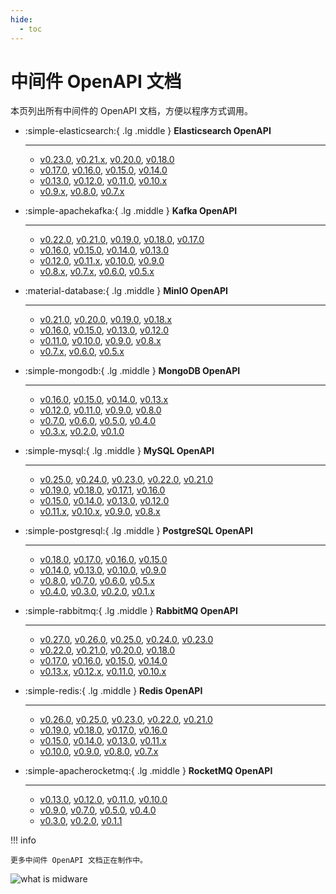 ```yaml
---
hide:
  - toc
---
```


# 中间件 OpenAPI 文档

本页列出所有中间件的 OpenAPI 文档，方便以程序方式调用。

<div class="grid cards" markdown>

-   :simple-elasticsearch:{ .lg .middle } __Elasticsearch OpenAPI__

    ---

    - [v0.23.0](mcamel/elasticsearch/elasticsearch-v0.23.0.md), [v0.21.x](mcamel/elasticsearch/elasticsearch-v0.21.0.md), [v0.20.0](mcamel/elasticsearch/elasticsearch-v0.20.0.md), [v0.18.0](mcamel/elasticsearch/elasticsearch-v0.18.0.md)
    - [v0.17.0](mcamel/elasticsearch/elasticsearch-v0.17.0.md), [v0.16.0](mcamel/elasticsearch/elasticsearch-v0.16.0.md), [v0.15.0](mcamel/elasticsearch/elasticsearch-v0.15.0.md), [v0.14.0](mcamel/elasticsearch/elasticsearch-v0.14.0.md)
    - [v0.13.0](mcamel/elasticsearch/elasticsearch-v0.13.0.md), [v0.12.0](mcamel/elasticsearch/elasticsearch-v0.12.0.md), [v0.11.0](mcamel/elasticsearch/elasticsearch-v0.11.0.md), [v0.10.x](mcamel/elasticsearch/elasticsearch-v0.10.0.md)
    - [v0.9.x](mcamel/elasticsearch/elasticsearch-v0.9.0.md), [v0.8.0](mcamel/elasticsearch/elasticsearch-v0.8.0.md), [v0.7.x](mcamel/elasticsearch/elasticsearch-v0.7.0.md)

-   :simple-apachekafka:{ .lg .middle } __Kafka OpenAPI__

    ---

    - [v0.22.0](mcamel/kafka/kafka-v0.22.0.md), [v0.21.0](mcamel/kafka/kafka-v0.21.0.md), [v0.19.0](mcamel/kafka/kafka-v0.19.0.md), [v0.18.0](mcamel/kafka/kafka-v0.18.0.md), [v0.17.0](mcamel/kafka/kafka-v0.17.0.md)
    - [v0.16.0](mcamel/kafka/kafka-v0.16.0.md), [v0.15.0](mcamel/kafka/kafka-v0.15.0.md), [v0.14.0](mcamel/kafka/kafka-v0.14.0.md), [v0.13.0](mcamel/kafka/kafka-v0.13.0.md)
    - [v0.12.0](mcamel/kafka/kafka-v0.12.0.md), [v0.11.x](mcamel/kafka/kafka-v0.11.0.md), [v0.10.0](mcamel/kafka/kafka-v0.10.0.md), [v0.9.0](mcamel/kafka/kafka-v0.9.0.md)
    - [v0.8.x](mcamel/kafka/kafka-v0.8.0.md), [v0.7.x](mcamel/kafka/kafka-v0.7.0.md), [v0.6.0](mcamel/kafka/kafka-v0.6.0.md), [v0.5.x](mcamel/kafka/kafka-v0.5.0.md)

-   :material-database:{ .lg .middle } __MinIO OpenAPI__

    ---

    - [v0.21.0](mcamel/minio/minio-v0.21.0.md), [v0.20.0](mcamel/minio/minio-v0.20.0.md), [v0.19.0](mcamel/minio/minio-v0.19.0.md), [v0.18.x](mcamel/minio/minio-v0.18.0.md)
    - [v0.16.0](mcamel/minio/minio-v0.16.0.md), [v0.15.0](mcamel/minio/minio-v0.15.0.md), [v0.13.0](mcamel/minio/minio-v0.13.0.md), [v0.12.0](mcamel/minio/minio-v0.12.0.md)
    - [v0.11.0](mcamel/minio/minio-v0.11.0.md), [v0.10.0](mcamel/minio/minio-v0.10.0.md), [v0.9.0](mcamel/minio/minio-v0.9.0.md), [v0.8.x](mcamel/minio/minio-v0.8.0.md)
    - [v0.7.x](mcamel/minio/minio-v0.7.0.md), [v0.6.0](mcamel/minio/minio-v0.6.0.md), [v0.5.x](mcamel/minio/minio-v0.5.0.md)

-   :simple-mongodb:{ .lg .middle } __MongoDB OpenAPI__

    ---

    - [v0.16.0](mcamel/mongodb/mongodb-v0.16.0.md), [v0.15.0](mcamel/mongodb/mongodb-v0.15.0.md), [v0.14.0](mcamel/mongodb/mongodb-v0.14.0.md), [v0.13.x](mcamel/mongodb/mongodb-v0.13.0.md)
    - [v0.12.0](mcamel/mongodb/mongodb-v0.12.0.md), [v0.11.0](mcamel/mongodb/mongodb-v0.11.0.md), [v0.9.0](mcamel/mongodb/mongodb-v0.9.0.md), [v0.8.0](mcamel/mongodb/mongodb-v0.8.0.md)
    - [v0.7.0](mcamel/mongodb/mongodb-v0.7.0.md), [v0.6.0](mcamel/mongodb/mongodb-v0.6.0.md), [v0.5.0](mcamel/mongodb/mongodb-v0.5.0.md), [v0.4.0](mcamel/mongodb/mongodb-v0.4.0.md)
    - [v0.3.x](mcamel/mongodb/mongodb-v0.3.0.md), [v0.2.0](mcamel/mongodb/mongodb-v0.2.0.md), [v0.1.0](mcamel/mongodb/mongodb-v0.1.0.md)

-   :simple-mysql:{ .lg .middle } __MySQL OpenAPI__

    ---

    - [v0.25.0](mcamel/mysql/mysql-v0.25.0.md), [v0.24.0](mcamel/mysql/mysql-v0.24.0.md), [v0.23.0](mcamel/mysql/mysql-v0.23.0.md), [v0.22.0](mcamel/mysql/mysql-v0.22.0.md), [v0.21.0](mcamel/mysql/mysql-v0.21.0.md)
    - [v0.19.0](mcamel/mysql/mysql-v0.19.0.md), [v0.18.0](mcamel/mysql/mysql-v0.18.0.md), [v0.17.1](mcamel/mysql/mysql-v0.17.1.md), [v0.16.0](mcamel/mysql/mysql-v0.16.0.md)
    - [v0.15.0](mcamel/mysql/mysql-v0.15.0.md), [v0.14.0](mcamel/mysql/mysql-v0.14.0.md), [v0.13.0](mcamel/mysql/mysql-v0.13.0.md), [v0.12.0](mcamel/mysql/mysql-v0.12.0.md)
    - [v0.11.x](mcamel/mysql/mysql-v0.11.0.md), [v0.10.x](mcamel/mysql/mysql-v0.10.0.md), [v0.9.0](mcamel/mysql/mysql-v0.9.0.md), [v0.8.x](mcamel/mysql/mysql-v0.8.0.md)

-   :simple-postgresql:{ .lg .middle } __PostgreSQL OpenAPI__

    ---

    - [v0.18.0](mcamel/postgresql/postgresql-v0.18.0.md), [v0.17.0](mcamel/postgresql/postgresql-v0.17.0.md), [v0.16.0](mcamel/postgresql/postgresql-v0.16.0.md), [v0.15.0](mcamel/postgresql/postgresql-v0.15.0.md)
    - [v0.14.0](mcamel/postgresql/postgresql-v0.14.0.md), [v0.13.0](mcamel/postgresql/postgresql-v0.13.0.md), [v0.10.0](mcamel/postgresql/postgresql-v0.10.0.md), [v0.9.0](mcamel/postgresql/postgresql-v0.9.0.md)
    - [v0.8.0](mcamel/postgresql/postgresql-v0.8.0.md), [v0.7.0](mcamel/postgresql/postgresql-v0.7.0.md), [v0.6.0](mcamel/postgresql/postgresql-v0.6.0.md), [v0.5.x](mcamel/postgresql/postgresql-v0.5.0.md)
    - [v0.4.0](mcamel/postgresql/postgresql-v0.4.0.md), [v0.3.0](mcamel/postgresql/postgresql-v0.3.0.md), [v0.2.0](mcamel/postgresql/postgresql-v0.2.0.md), [v0.1.x](mcamel/postgresql/postgresql-v0.1.0.md)

-   :simple-rabbitmq:{ .lg .middle } __RabbitMQ OpenAPI__

    ---

    - [v0.27.0](mcamel/rabbitmq/rabbitmq-v0.27.0.md), [v0.26.0](mcamel/rabbitmq/rabbitmq-v0.26.0.md), [v0.25.0](mcamel/rabbitmq/rabbitmq-v0.25.0.md), [v0.24.0](mcamel/rabbitmq/rabbitmq-v0.24.0.md), [v0.23.0](mcamel/rabbitmq/rabbitmq-v0.23.0.md)
    - [v0.22.0](mcamel/rabbitmq/rabbitmq-v0.22.0.md), [v0.21.0](mcamel/rabbitmq/rabbitmq-v0.21.0.md), [v0.20.0](mcamel/rabbitmq/rabbitmq-v0.20.0.md), [v0.18.0](mcamel/rabbitmq/rabbitmq-v0.18.0.md)
    - [v0.17.0](mcamel/rabbitmq/rabbitmq-v0.17.0.md), [v0.16.0](mcamel/rabbitmq/rabbitmq-v0.16.0.md), [v0.15.0](mcamel/rabbitmq/rabbitmq-v0.15.0.md), [v0.14.0](mcamel/rabbitmq/rabbitmq-v0.14.0.md)
    - [v0.13.x](mcamel/rabbitmq/rabbitmq-v0.13.0.md), [v0.12.x](mcamel/rabbitmq/rabbitmq-v0.12.0.md), [v0.11.0](mcamel/rabbitmq/rabbitmq-v0.11.0.md), [v0.10.x](mcamel/rabbitmq/rabbitmq-v0.10.0.md)

-   :simple-redis:{ .lg .middle } __Redis OpenAPI__

    ---

    - [v0.26.0](mcamel/redis/redis-v0.26.0.md), [v0.25.0](mcamel/redis/redis-v0.25.0.md), [v0.23.0](mcamel/redis/redis-v0.23.0.md), [v0.22.0](mcamel/redis/redis-v0.22.0.md), [v0.21.0](mcamel/redis/redis-v0.21.0.md)
    - [v0.19.0](mcamel/redis/redis-v0.19.0.md), [v0.18.0](mcamel/redis/redis-v0.18.0.md), [v0.17.0](mcamel/redis/redis-v0.17.0.md), [v0.16.0](mcamel/redis/redis-v0.16.0.md)
    - [v0.15.0](mcamel/redis/redis-v0.15.0.md), [v0.14.0](mcamel/redis/redis-v0.14.0.md), [v0.13.0](mcamel/redis/redis-v0.13.0.md), [v0.11.x](mcamel/redis/redis-v0.11.0.md)
    - [v0.10.0](mcamel/redis/redis-v0.10.0.md), [v0.9.0](mcamel/redis/redis-v0.9.0.md), [v0.8.0](mcamel/redis/redis-v0.8.0.md), [v0.7.x](mcamel/redis/redis-v0.7.0.md)

-   :simple-apacherocketmq:{ .lg .middle } __RocketMQ OpenAPI__

    ---

    - [v0.13.0](mcamel/rocketmq/rocketmq-v0.13.0.md), [v0.12.0](mcamel/rocketmq/rocketmq-v0.12.0.md), [v0.11.0](mcamel/rocketmq/rocketmq-v0.11.0.md), [v0.10.0](mcamel/rocketmq/rocketmq-v0.10.0.md)
    - [v0.9.0](mcamel/rocketmq/rocketmq-v0.9.0.md), [v0.7.0](mcamel/rocketmq/rocketmq-v0.7.0.md), [v0.5.0](mcamel/rocketmq/rocketmq-v0.5.0.md), [v0.4.0](mcamel/rocketmq/rocketmq-v0.4.0.md)
    - [v0.3.0](mcamel/rocketmq/rocketmq-v0.3.0.md), [v0.2.0](mcamel/rocketmq/rocketmq-v0.2.0.md), [v0.1.1](mcamel/rocketmq/rocketmq-v0.1.1.md)

</div>

!!! info

    更多中间件 OpenAPI 文档正在制作中。

![what is midware](https://docs.daocloud.io/daocloud-docs-images/docs/openapi/images/middleware02.jpeg)
